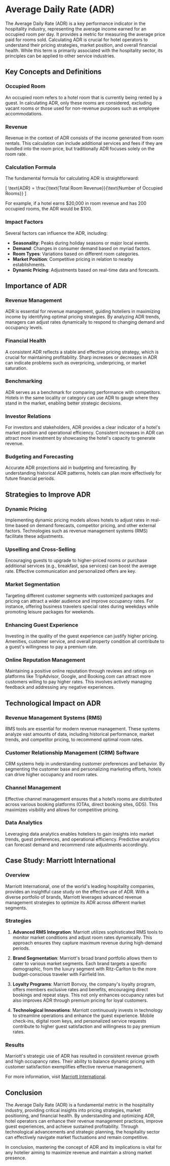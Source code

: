 # Average Daily Rate (ADR)

The Average Daily Rate (ADR) is a key performance indicator in the hospitality industry, representing the average income earned for an occupied room per day. It provides a metric for measuring the average price paid for rooms sold. Calculating ADR is crucial for hotel operators to understand their pricing strategies, market position, and overall financial health. While this term is primarily associated with the hospitality sector, its principles can be applied to other service industries.

## Key Concepts and Definitions

### Occupied Room
An occupied room refers to a hotel room that is currently being rented by a guest. In calculating ADR, only these rooms are considered, excluding vacant rooms or those used for non-revenue purposes such as employee accommodations.

### Revenue
Revenue in the context of ADR consists of the income generated from room rentals. This calculation can include additional services and fees if they are bundled into the room price, but traditionally ADR focuses solely on the room rate.

### Calculation Formula
The fundamental formula for calculating ADR is straightforward:

\[ \text{ADR} = \frac{\text{Total Room Revenue}}{\text{Number of Occupied Rooms}} \]

For example, if a hotel earns $20,000 in room revenue and has 200 occupied rooms, the ADR would be $100.

### Impact Factors
Several factors can influence the ADR, including:

- **Seasonality**: Peaks during holiday seasons or major local events.
- **Demand**: Changes in consumer demand based on myriad factors.
- **Room Types**: Variations based on different room categories.
- **Market Position**: Competitive pricing in relation to nearby establishments.
- **Dynamic Pricing**: Adjustments based on real-time data and forecasts.

## Importance of ADR

### Revenue Management
ADR is essential for revenue management, guiding hoteliers in maximizing income by identifying optimal pricing strategies. By analyzing ADR trends, managers can adjust rates dynamically to respond to changing demand and occupancy levels.

### Financial Health
A consistent ADR reflects a stable and effective pricing strategy, which is crucial for maintaining profitability. Sharp increases or decreases in ADR can indicate problems such as overpricing, underpricing, or market saturation.

### Benchmarking
ADR serves as a benchmark for comparing performance with competitors. Hotels in the same locality or category can use ADR to gauge where they stand in the market, enabling better strategic decisions.

### Investor Relations
For investors and stakeholders, ADR provides a clear indicator of a hotel's market position and operational efficiency. Consistent increases in ADR can attract more investment by showcasing the hotel's capacity to generate revenue.

### Budgeting and Forecasting
Accurate ADR projections aid in budgeting and forecasting. By understanding historical ADR patterns, hotels can plan more effectively for future financial periods.

## Strategies to Improve ADR

### Dynamic Pricing
Implementing dynamic pricing models allows hotels to adjust rates in real-time based on demand forecasts, competitor pricing, and other external factors. Technologies such as revenue management systems (RMS) facilitate these adjustments.

### Upselling and Cross-Selling
Encouraging guests to upgrade to higher-priced rooms or purchase additional services (e.g., breakfast, spa services) can boost the average rate. Effective communication and personalized offers are key.

### Market Segmentation
Targeting different customer segments with customized packages and pricing can attract a wider audience and improve occupancy rates. For instance, offering business travelers special rates during weekdays while promoting leisure packages for weekends.

### Enhancing Guest Experience
Investing in the quality of the guest experience can justify higher pricing. Amenities, customer service, and overall property condition all contribute to a guest's willingness to pay a premium rate.

### Online Reputation Management
Maintaining a positive online reputation through reviews and ratings on platforms like TripAdvisor, Google, and Booking.com can attract more customers willing to pay higher rates. This involves actively managing feedback and addressing any negative experiences.

## Technological Impact on ADR

### Revenue Management Systems (RMS)
RMS tools are essential for modern revenue management. These systems analyze vast amounts of data, including historical performance, market trends, and competitor pricing, to recommend optimal room rates.

### Customer Relationship Management (CRM) Software
CRM systems help in understanding customer preferences and behavior. By segmenting the customer base and personalizing marketing efforts, hotels can drive higher occupancy and room rates.

### Channel Management
Effective channel management ensures that a hotel’s rooms are distributed across various booking platforms (OTAs, direct booking sites, GDS). This maximizes visibility and allows for competitive pricing.

### Data Analytics
Leveraging data analytics enables hoteliers to gain insights into market trends, guest preferences, and operational efficiency. Predictive analytics can forecast demand and recommend rate adjustments accordingly.

## Case Study: Marriott International

### Overview
Marriott International, one of the world's leading hospitality companies, provides an insightful case study on the effective use of ADR. With a diverse portfolio of brands, Marriott leverages advanced revenue management strategies to optimize its ADR across different market segments.

### Strategies
1. **Advanced RMS Integration**: Marriott utilizes sophisticated RMS tools to monitor market conditions and adjust room rates dynamically. This approach ensures they capture maximum revenue during high-demand periods.

2. **Brand Segmentation**: Marriott's broad brand portfolio allows them to cater to various market segments. Each brand targets a specific demographic, from the luxury segment with Ritz-Carlton to the more budget-conscious traveler with Fairfield Inn.

3. **Loyalty Programs**: Marriott Bonvoy, the company's loyalty program, offers members exclusive rates and benefits, encouraging direct bookings and repeat stays. This not only enhances occupancy rates but also improves ADR through premium pricing for loyal customers.

4. **Technological Innovations**: Marriott continuously invests in technology to streamline operations and enhance the guest experience. Mobile check-ins, digital room keys, and personalized service requests contribute to higher guest satisfaction and willingness to pay premium rates.

### Results
Marriott's strategic use of ADR has resulted in consistent revenue growth and high occupancy rates. Their ability to balance dynamic pricing with customer satisfaction exemplifies effective revenue management.

For more information, visit [Marriott International](https://www.marriott.com/).

## Conclusion

The Average Daily Rate (ADR) is a fundamental metric in the hospitality industry, providing critical insights into pricing strategies, market positioning, and financial health. By understanding and optimizing ADR, hotel operators can enhance their revenue management practices, improve guest experiences, and achieve sustained profitability. Through technological advancements and strategic planning, the hospitality sector can effectively navigate market fluctuations and remain competitive.

In conclusion, mastering the concept of ADR and its implications is vital for any hotelier aiming to maximize revenue and maintain a strong market presence.